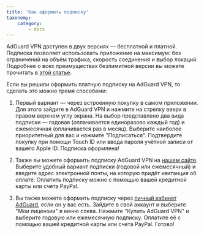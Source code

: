 ```yaml
---
title: 'Как оформить подписку'
taxonomy:
    category:
        - docs
---
```


AdGuard VPN доступен в двух версиях — бесплатной и платной. Подписка позволяет использовать приложение на максимум: без ограничений на объём трафика, скорость соединения и выбор локаций. Подробнее о всех преимуществах безлимитной версии вы можете прочитать в [этой статье](link).

Если вы решили оформить платную подписку на AdGuard VPN, то сделать это можно тремя способами:

1. Первый вариант — через встроенную покупку в самом приложении. Для этого зайдите в AdGuard VPN и нажмите на стрелку вверх в правом верхнем углу экрана. На выбор представлено два вида подписки — годовая (оплачивается единоразово каждый год) и ежемесячная (оплачивается раз в месяц). Выберите наиболее приоритетный для вас и нажмите "Подписаться". Подтвердите покупку при помощи Touch ID или ввода пароля учётной записи от вашего Apple ID. Подписка оформлена!

2. Также вы можете оформить подписку AdGuard VPN на [нашем сайте](https://adguard-vpn.com/license.html). Выберите удобный вариант подписки (годовой или ежемесячный) и введите адрес электронной почты, на которую придёт квитанция об оплате. Оплатить подписку можно с помощью вашей кредитной карты или счета PayPal.

3. Вы также можете оформить подписку через [личный кабинет AdGuard](https://my.adguard.com/ru/main.html), если он у вас есть. Зайдите в свой аккаунт и выберите "Мои лицензии" в меню слева. Нажмите "Купить AdGuard VPN" и выберите годовую или ежемесячную подписку. Оплатите её с помощью вашей кредитной карты или счета PayPal. Готово!

